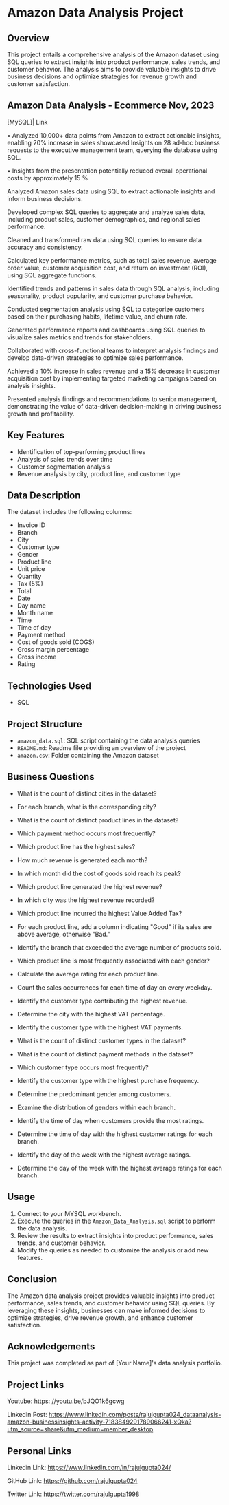 # Amazon Data Analysis Project

## Overview
This project entails a comprehensive analysis of the Amazon dataset using SQL queries to extract insights into product performance, sales trends, and customer behavior. The analysis aims to provide valuable insights to drive business decisions and optimize strategies for revenue growth and customer satisfaction.

## Amazon Data Analysis - Ecommerce	Nov, 2023
[MySQL]| Link

•	Analyzed 10,000+ data points from Amazon to extract actionable insights, enabling 20% increase in sales showcased Insights on 28 ad-hoc business requests to the executive management team, querying the database using SQL.

•	Insights from the presentation potentially reduced overall operational costs by approximately 15 % 

Analyzed Amazon sales data using SQL to extract actionable insights and inform business decisions.

Developed complex SQL queries to aggregate and analyze sales data, including product sales, customer demographics, and regional sales performance.

Cleaned and transformed raw data using SQL queries to ensure data accuracy and consistency.

Calculated key performance metrics, such as total sales revenue, average order value, customer acquisition cost, and return on investment (ROI), using SQL aggregate functions.

Identified trends and patterns in sales data through SQL analysis, including seasonality, product popularity, and customer purchase behavior.

Conducted segmentation analysis using SQL to categorize customers based on their purchasing habits, lifetime value, and churn rate.

Generated performance reports and dashboards using SQL queries to visualize sales metrics and trends for stakeholders.

Collaborated with cross-functional teams to interpret analysis findings and develop data-driven strategies to optimize sales performance.

Achieved a 10% increase in sales revenue and a 15% decrease in customer acquisition cost by implementing targeted marketing campaigns based on analysis insights.

Presented analysis findings and recommendations to senior management, demonstrating the value of data-driven decision-making in driving business growth and profitability.


## Key Features
- Identification of top-performing product lines
- Analysis of sales trends over time
- Customer segmentation analysis
- Revenue analysis by city, product line, and customer type

## Data Description
The dataset includes the following columns:
- Invoice ID
- Branch
- City
- Customer type
- Gender
- Product line
- Unit price
- Quantity
- Tax (5%)
- Total
- Date
- Day name
- Month name
- Time
- Time of day
- Payment method
- Cost of goods sold (COGS)
- Gross margin percentage
- Gross income
- Rating

## Technologies Used
- SQL

## Project Structure
- `amazon_data.sql`: SQL script containing the data analysis queries
- `README.md`: Readme file providing an overview of the project
- `amazon.csv`: Folder containing the Amazon dataset 

## Business Questions
- What is the count of distinct cities in the dataset?

- For each branch, what is the corresponding city?

- What is the count of distinct product lines in the dataset?

- Which payment method occurs most frequently?

- Which product line has the highest sales?

- How much revenue is generated each month?

- In which month did the cost of goods sold reach its peak?

- Which product line generated the highest revenue?

- In which city was the highest revenue recorded?

- Which product line incurred the highest Value Added Tax?

- For each product line, add a column indicating "Good" if its sales are above average, otherwise "Bad."

- Identify the branch that exceeded the average number of products sold.

- Which product line is most frequently associated with each gender?

- Calculate the average rating for each product line.

- Count the sales occurrences for each time of day on every weekday.

- Identify the customer type contributing the highest revenue.

- Determine the city with the highest VAT percentage.

- Identify the customer type with the highest VAT payments.

- What is the count of distinct customer types in the dataset?

- What is the count of distinct payment methods in the dataset?

- Which customer type occurs most frequently?

- Identify the customer type with the highest purchase frequency.

- Determine the predominant gender among customers.

- Examine the distribution of genders within each branch.

- Identify the time of day when customers provide the most ratings.

- Determine the time of day with the highest customer ratings for each branch.

- Identify the day of the week with the highest average ratings.

- Determine the day of the week with the highest average ratings for each branch.

## Usage
1. Connect to your MYSQL workbench.
2. Execute the queries in the `Amazon_Data_Analysis.sql` script to perform the data analysis.
3. Review the results to extract insights into product performance, sales trends, and customer behavior.
4. Modify the queries as needed to customize the analysis or add new features.

## Conclusion
The Amazon data analysis project provides valuable insights into product performance, sales trends, and customer behavior using SQL queries. By leveraging these insights, businesses can make informed decisions to optimize strategies, drive revenue growth, and enhance customer satisfaction.

## Acknowledgements
This project was completed as part of [Your Name]'s data analysis portfolio.

## Project Links

Youtube: https: //youtu.be/bJQO1k6gcwg

LinkedIn Post: https://www.linkedin.com/posts/rajulgupta024_dataanalysis-amazon-businessinsights-activity-7183849291789066241-xQka?utm_source=share&utm_medium=member_desktop

## Personal Links

Linkedin Link: https://www.linkedin.com/in/rajulgupta024/

GitHub Link: https://github.com/rajulgupta024

Twitter Link: https://twitter.com/rajulgupta1998
